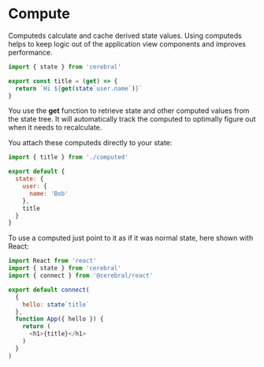 # Compute

Computeds calculate and cache derived state values. Using computeds helps to keep logic out of the application view components and improves performance.

```js
import { state } from 'cerebral'

export const title = (get) => {
  return `Hi ${get(state`user.name`)}`
}
```

You use the **get** function to retrieve state and other computed values from the state tree. It will automatically track the computed to optimally figure out when it needs to recalculate.

You attach these computeds directly to your state:

```js
import { title } from './computed'

export default {
  state: {
    user: {
      name: 'Bob'
    },
    title
  }
}
```

To use a computed just point to it as if it was normal state, here shown with React:

```js
import React from 'react'
import { state } from 'cerebral'
import { connect } from '@cerebral/react'

export default connect(
  {
    hello: state`title`
  },
  function App({ hello }) {
    return (
      <h1>{title}</h1>
    )
  }
)
```